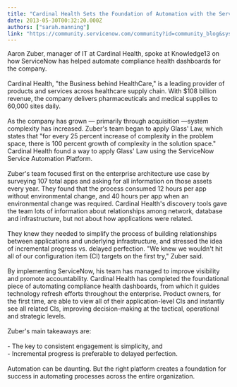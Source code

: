 ```yaml
---
title: "Cardinal Health Sets the Foundation of Automation with the ServiceNow Service Automation Platform"
date: 2013-05-30T00:32:20.000Z
authors: ["sarah.manning"]
link: "https://community.servicenow.com/community?id=community_blog&sys_id=4f4da229dbd0dbc01dcaf3231f961917"
---
```

<p>Aaron Zuber, manager of IT at Cardinal Health, spoke at Knowledge13 on how ServiceNow has helped automate compliance health dashboards for the company.<br /><br />Cardinal Health, "the Business behind HealthCare," is a leading provider of products and services across healthcare supply chain. With $108 billion revenue, the company delivers pharmaceuticals and medical supplies to 60,000 sites daily.<br /><br />As the company has grown — primarily through acquisition —system complexity has increased. Zuber's team began to apply Glass' Law, which states that "for every 25 percent increase of complexity in the problem space, there is 100 percent growth of complexity in the solution space." Cardinal Health found a way to apply Glass' Law using the ServiceNow Service Automation Platform.<br /><br />Zuber's team focused first on the enterprise architecture use case by surveying 107 total apps and asking for all information on those assets every year. They found that the process consumed 12 hours per app without environmental change, and 40 hours per app when an environmental change was required. Cardinal Health's discovery tools gave the team lots of information about relationships among network, database and infrastructure, but not about how applications were related.<br /><br />They knew they needed to simplify the process of building relationships between applications and underlying infrastructure, and stressed the idea of incremental progress vs. delayed perfection. "We knew we wouldn't hit all of our configuration item (CI) targets on the first try," Zuber said.<br /><br />By implementing ServiceNow, his team has managed to improve visibility and promote accountability. Cardinal Health has completed the foundational piece of automating compliance health dashboards, from which it guides technology refresh efforts throughout the enterprise. Product owners, for the first time, are able to view all of their application-level CIs and instantly see all related CIs, improving decision-making at the tactical, operational and strategic levels.<br /><br />Zuber's main takeaways are:<br /><br />- The key to consistent engagement is simplicity, and<br />- Incremental progress is preferable to delayed perfection.<br /><br />Automation can be daunting. But the right platform creates a foundation for success in automating processes across the entire organization.</p>